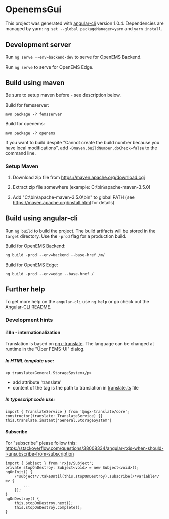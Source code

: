 # OpenemsGui

This project was generated with [angular-cli](https://github.com/angular/angular-cli) version 1.0.4.
Dependencies are managed by yarn: `ng set --global packageManager=yarn` and `yarn install`.

## Development server

Run `ng serve --env=backend-dev` to serve for OpenEMS Backend.

Run `ng serve` to serve for OpenEMS Edge.

## Build using maven

Be sure to setup maven before - see description below.

Build for femsserver:

`mvn package -P femsserver`

Build for openems:

`mvn package -P openems`

If you want to build despite "Cannot create the build number because you have local modifications", add `-Dmaven.buildNumber.doCheck=false` to the command line.

### Setup Maven

1. Download zip file from https://maven.apache.org/download.cgi

2. Extract zip file somewhere (example: C:\bin\apache-maven-3.5.0)

3. Add "C:\bin\apache-maven-3.5.0\bin" to global PATH (see https://maven.apache.org/install.html for details)

## Build using angular-cli

Run `ng build` to build the project. The build artifacts will be stored in the `target` directory. Use the `-prod` flag for a production build.

Build for OpenEMS Backend:

`ng build -prod --env=backend --base-href /m/`

Build for OpenEMS Edge:

`ng build -prod --env=edge --base-href /`

## Further help

To get more help on the `angular-cli` use `ng help` or go check out the [Angular-CLI README](https://github.com/angular/angular-cli/blob/master/README.md).

### Development hints

#### i18n - internationalization

Translation is based on [ngx-translate](https://github.com/ngx-translate). The language can be changed at runtime in the "Über FEMS-UI" dialog.

##### In HTML template use:

`<p translate>General.StorageSystem</p>`

* add attribute 'translate'
* content of the tag is the path to translation in [translate.ts](app/shared/translate.ts) file

##### In typescript code use:
```
import { TranslateService } from '@ngx-translate/core';
constructor(translate: TranslateService) {}
this.translate.instant('General.StorageSystem')
```

#### Subscribe
For "subscribe" please follow this: https://stackoverflow.com/questions/38008334/angular-rxjs-when-should-i-unsubscribe-from-subscription
```
import { Subject } from 'rxjs/Subject';
private stopOnDestroy: Subject<void> = new Subject<void>();
ngOnInit() {
    /*subject*/.takeUntil(this.stopOnDestroy).subscribe(/*variable*/ => {
        ...
    });
}
ngOnDestroy() {
    this.stopOnDestroy.next();
    this.stopOnDestroy.complete();
}
```